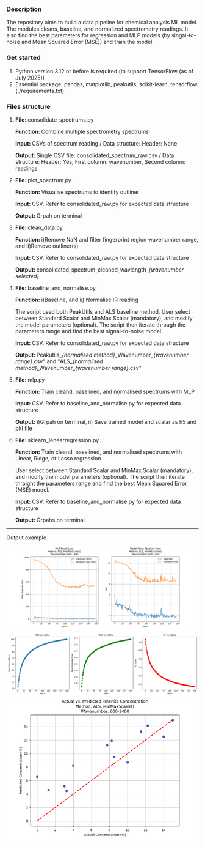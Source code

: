<h3>Description</h3>
<p>The repository aims to build a data pipeline for chemical analysis ML model. The modules cleans, baseline, and normalized spectrometry readings. It also find the best paremeters for regression and MLP models (by singal-to-noise and Mean Squared Error (MSE)) and train the model.</p>


<h3>Get started</h2>
<ol>
	<li>Python version 3.12 or before is required (to support TensorFlow (as of July 2025))</li>
	<li>Essential package: pandas, matplotlib, peakutils, scikit-learn, tensorflow. (./requirements.txt)</li>
</ol>


<h3>Files structure</h4>
<ol>
    <li>
        <p><b>File: </b>consolidate_spectrums.py</p>
        <p><b>Function: </b>Combine multiple spectrometry spectrums</p>
        <p><b>Input: </b>CSVs of spectrum reading / Data structure: Header: None</p>
        <p><b>Output: </b>Single CSV file: consolidated_spectrum_raw.csv / Data structure: Header: Yes, First column: wavenumber, Second column: readings</p> 
    </li>
    <li>
        <p><b>File: </b>plot_spectrum.py</p>
        <p><b>Function: </b>Visualise spectrums to identify outliner</p>
        <p><b>Input: </b>CSV. Refer to consolidated_raw.py for expected data structure</p>
        <p><b>Output: </b>Grpah on terminal</p>
    </li>
    <li>
        <p><b>File: </b>clean_data.py</p>
        <p><b>Function: </b>i)Remove NaN and filter fingerprint region wavenumber range, and ii)Remove outliner(s)</p>
        <p><b>Input: </b>CSV. Refer to consolidated_raw.py for expected data structure</p>
        <p><b>Output: </b>consolidated_spectrum_cleaned_wavlength_<i>{wavenumber selected}</i></p> 
    </li>
	<li>
		<p><b>File: </b>baseline_and_normalise.py</p>
		<p><b>Function: </b>i)Baseline, and ii) Normalise IR reading</p>
        <p>The script used both PeakUtils and ALS baseline method. User select between Standard Scalar and MinMax Scalar (mandatory), and modify the model parameters (optional). The script then iterate through the parameters range and find the best signal-to-noise model.</p>  
		<p><b>Input: </b>CSV. Refer to consolidated_raw.py for expected data structure</p>
		<p><b>Output: </b>Peakutils_<i>{normalised method}</i>_Wavenumber_<i>{wavenumber range}</i>.csv" and "ALS_<i>{normalised method}</i>_Wavenumber_<i>{wavenumber range}</i>.csv"</p> 
	</li>
	<li>
		<p><b>File: </b>mlp.py</p>
		<p><b>Function: </b>Train cleand, baselined, and normalised spectrums with MLP</p>
		<p><b>Input: </b>CSV. Refer to baseline_and_normalise.py for expected data structure</p>
		<p><b>Output:</b> i)Grpah on terminal, ii) Save trained model and scalar as h5 and pkl file</p>
	</li>
    <li>
        <p><b>File: </b>sklearn_lenearregression.py</p>
		<p><b>Function: </b>Train cleand, baselined, and normalised spectrums with Linear, Ridge, or Lasso regression</p>
        <p>User select between Standard Scalar and MinMax Scalar (mandatory), and modify the model parameters (optional). The script then iterate throight the parameters range and find the best Mean Squared Error (MSE) model.</p>
        <p><b>Input: </b>CSV. Refer to baseline_and_normalise.py for expected data structure</p>
        <p><b>Output: </b>Grpahs on terminal</p>        
</ol>
<hr>
<p>Output example</p>
<img src="https://raw.githubusercontent.com/ian-init/data-preprocessing-and-ML-training/refs/heads/main/Demo%20-%20Trail%20Result/MLP_ALS_MinMaxScaler.png">
<img src="https://raw.githubusercontent.com/ian-init/data-preprocessing-and-ML-training/refs/heads/main/Demo%20-%20Trail%20Result/ridge%20regression_wavelength_600-1400_alpha200_max_iter_none.png">
<img src="https://raw.githubusercontent.com/ian-init/data-preprocessing-and-ML-training/refs/heads/main/Demo%20-%20Trail%20Result/MLP_ALS_MinMaxScaler_pred.png">